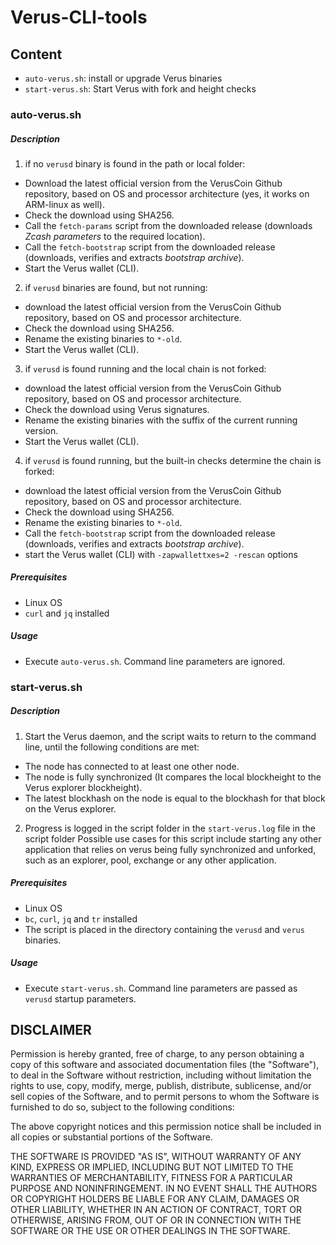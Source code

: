 # Verus-CLI-tools


## Content
 - `auto-verus.sh`: install or upgrade Verus binaries
 - `start-verus.sh`: Start Verus with fork and height checks

### auto-verus.sh
##### Description
1) if no `verusd` binary is found in the path or local folder:
 - Download the latest official version from the VerusCoin Github repository, based on OS and processor architecture (yes, it works on ARM-linux as well).
 - Check the download using SHA256.
 - Call the `fetch-params` script from the downloaded release (downloads *Zcash parameters* to the required location).
 - Call the `fetch-bootstrap` script from the downloaded release (downloads, verifies and extracts *bootstrap archive*).
 - Start the Verus wallet (CLI).
2) if `verusd` binaries are found, but not running:
 - download the latest official version from the VerusCoin Github repository, based on OS and processor architecture.
 - Check the download using SHA256.
 - Rename the existing binaries to `*-old`.
 - Start the Verus wallet (CLI).
3) if `verusd` is found running and the local chain is not forked:
 - download the latest official version from the VerusCoin Github repository, based on OS and processor architecture.
 - Check the download using Verus signatures.
 - Rename the existing binaries with the suffix of the current running version.
 - Start the Verus wallet (CLI).
4) if `verusd` is found running, but the built-in checks determine the chain is forked:
 - download the latest official version from the VerusCoin Github repository, based on OS and processor architecture.
 - Check the download using SHA256.
 - Rename the existing binaries to `*-old`.
 - Call the `fetch-bootstrap` script from the downloaded release (downloads, verifies and extracts *bootstrap archive*).
 - start the Verus wallet (CLI) with `-zapwallettxes=2 -rescan` options
##### Prerequisites
 - Linux OS
 - `curl` and `jq` installed
##### Usage
 - Execute `auto-verus.sh`. Command line parameters are ignored.

### start-verus.sh
##### Description
 1) Start the Verus daemon, and the script waits to return to the command line, until the following conditions are met:
  - The node has connected to at least one other node.
  - The node is fully synchronized (It compares the local blockheight to the Verus explorer blockheight).
  - The latest blockhash on the node is equal to the blockhash for that block on the Verus explorer.
2) Progress is logged in the script folder in the `start-verus.log` file in the script folder
Possible use cases for this script include starting any other application that relies on verus being
fully synchronized and unforked, such as an explorer, pool, exchange or any other application.
##### Prerequisites
 - Linux OS
 - `bc`, `curl`, `jq` and `tr` installed
 - The script is placed in the directory containing the `verusd` and `verus` binaries.
##### Usage
 - Execute `start-verus.sh`. Command line parameters are passed as `verusd` startup parameters.

## DISCLAIMER
Permission is hereby granted, free of charge, to any person obtaining a copy of this software and associated documentation files (the "Software"), to deal in the Software without restriction, including without limitation the rights to use, copy, modify, merge, publish, distribute, sublicense, and/or sell copies of the Software, and to permit persons to whom the Software is furnished to do so, subject to the following conditions:

The above copyright notices and this permission notice shall be included in all copies or substantial portions of the Software.

THE SOFTWARE IS PROVIDED "AS IS", WITHOUT WARRANTY OF ANY KIND, EXPRESS OR IMPLIED, INCLUDING BUT NOT LIMITED TO THE WARRANTIES OF MERCHANTABILITY, FITNESS FOR A PARTICULAR PURPOSE AND NONINFRINGEMENT. IN NO EVENT SHALL THE AUTHORS OR COPYRIGHT HOLDERS BE LIABLE FOR ANY CLAIM, DAMAGES OR OTHER LIABILITY, WHETHER IN AN ACTION OF CONTRACT, TORT OR OTHERWISE, ARISING FROM, OUT OF OR IN CONNECTION WITH THE SOFTWARE OR THE USE OR OTHER DEALINGS IN THE SOFTWARE.
